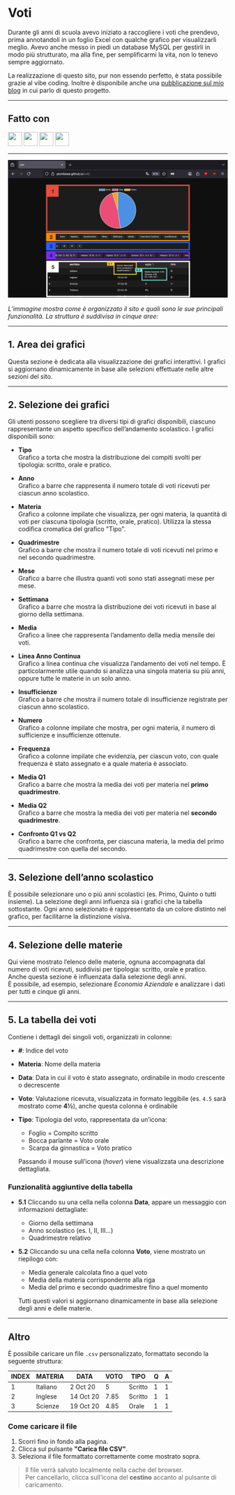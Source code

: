 # Voti

Durante gli anni di scuola avevo iniziato a raccogliere i voti che prendevo, prima annotandoli in un foglio Excel con qualche grafico per visualizzarli meglio. Avevo anche messo in piedi un database MySQL per gestirli in modo più strutturato, ma alla fine, per semplificarmi la vita, non lo tenevo sempre aggiornato.

La realizzazione di questo sito, pur non essendo perfetto, è stata possibile grazie al vibe coding. Inoltre è disponibile anche una [pubblicazione sul mio blog](https://aaa.craft.me/blog/pubblicazione/superiori) in cui parlo di questo progetto.

---

## Fatto con
<p>
  <img height="32" width="32" src="https://cdn.simpleicons.org/html5/orange" />
  <img height="32" width="32" src="https://cdn.simpleicons.org/css/orange" />
  <img height="32" width="32" src="https://cdn.simpleicons.org/javascript/orange" />
  <img height="32" width="32" src="https://cdn.simpleicons.org/openai/orange" />
<p>

---

![Il sito](res/exp-pic.jpg)

*L’immagine mostra come è organizzato il sito e quali sono le sue principali funzionalità. La struttura è suddivisa in cinque aree:*

---

## 1. Area dei grafici

Questa sezione è dedicata alla visualizzazione dei grafici interattivi. I grafici si aggiornano dinamicamente in base alle selezioni effettuate nelle altre sezioni del sito.

---

## 2. Selezione dei grafici

Gli utenti possono scegliere tra diversi tipi di grafici disponibili, ciascuno rappresentante un aspetto specifico dell’andamento scolastico. I grafici disponibili sono:

- **Tipo**  
  Grafico a torta che mostra la distribuzione dei compiti svolti per tipologia: scritto, orale e pratico.

- **Anno**  
  Grafico a barre che rappresenta il numero totale di voti ricevuti per ciascun anno scolastico.

- **Materia**  
  Grafico a colonne impilate che visualizza, per ogni materia, la quantità di voti per ciascuna tipologia (scritto, orale, pratico). Utilizza la stessa codifica cromatica del grafico "Tipo".

- **Quadrimestre**  
  Grafico a barre che mostra il numero totale di voti ricevuti nel primo e nel secondo quadrimestre.

- **Mese**  
  Grafico a barre che illustra quanti voti sono stati assegnati mese per mese.

- **Settimana**  
  Grafico a barre che mostra la distribuzione dei voti ricevuti in base al giorno della settimana.

- **Media**  
  Grafico a linee che rappresenta l’andamento della media mensile dei voti.

- **Linea Anno Continua**  
  Grafico a linea continua che visualizza l’andamento dei voti nel tempo. È particolarmente utile quando si analizza una singola materia su più anni, oppure tutte le materie in un solo anno.

- **Insufficienze**  
  Grafico a barre che mostra il numero totale di insufficienze registrate per ciascun anno scolastico.

- **Numero**  
  Grafico a colonne impilate che mostra, per ogni materia, il numero di sufficienze e insufficienze ottenute.

- **Frequenza**  
  Grafico a colonne impilate che evidenzia, per ciascun voto, con quale frequenza è stato assegnato e a quale materia è associato.

- **Media Q1**  
  Grafico a barre che mostra la media dei voti per materia nel **primo quadrimestre**.

- **Media Q2**  
  Grafico a barre che mostra la media dei voti per materia nel **secondo quadrimestre**.

- **Confronto Q1 vs Q2**  
  Grafico a barre che confronta, per ciascuna materia, la media del primo quadrimestre con quella del secondo.

---

## 3. Selezione dell’anno scolastico

È possibile selezionare uno o più anni scolastici (es. Primo, Quinto o tutti insieme). La selezione degli anni influenza sia i grafici che la tabella sottostante. Ogni anno selezionato è rappresentato da un colore distinto nel grafico, per facilitarne la distinzione visiva.

---

## 4. Selezione delle materie

Qui viene mostrato l’elenco delle materie, ognuna accompagnata dal numero di voti ricevuti, suddivisi per tipologia: scritto, orale e pratico.  
Anche questa sezione è influenzata dalla selezione degli anni.  
È possibile, ad esempio, selezionare *Economia Aziendale* e analizzare i dati per tutti e cinque gli anni.

---

## 5. La tabella dei voti

Contiene i dettagli dei singoli voti, organizzati in colonne:

- **#**: Indice del voto  
- **Materia**: Nome della materia  
- **Data**: Data in cui il voto è stato assegnato, ordinabile in modo crescente o decrescente  
- **Voto**: Valutazione ricevuta, visualizzata in formato leggibile (es. `4.5` sarà mostrato come **4½**), anche questa colonna è ordinabile  
- **Tipo**: Tipologia del voto, rappresentata da un’icona:
  - Foglio = Compito scritto  
  - Bocca parlante = Voto orale  
  - Scarpa da ginnastica = Voto pratico  

  Passando il mouse sull’icona (*hover*) viene visualizzata una descrizione dettagliata.

### Funzionalità aggiuntive della tabella

- **5.1** Cliccando su una cella nella colonna **Data**, appare un messaggio con informazioni dettagliate:
  - Giorno della settimana  
  - Anno scolastico (es. I, II, III…)  
  - Quadrimestre relativo

- **5.2** Cliccando su una cella nella colonna **Voto**, viene mostrato un riepilogo con:
  - Media generale calcolata fino a quel voto  
  - Media della materia corrispondente alla riga  
  - Media del primo e secondo quadrimestre fino a quel momento  

  Tutti questi valori si aggiornano dinamicamente in base alla selezione degli anni e delle materie.

---

## Altro

È possibile caricare un file `.csv` personalizzato, formattato secondo la seguente struttura:

| INDEX | MATERIA  | DATA       | VOTO | TIPO    | Q | A |
|-------|----------|------------|------|---------|---|---|
| 1     | Italiano | 2 Oct 20   | 5    | Scritto | 1 | 1 |
| 2     | Inglese  | 14 Oct 20  | 7.85 | Scritto | 1 | 1 |
| 3     | Scienze  | 19 Oct 20  | 4.85 | Orale   | 1 | 1 |

### Come caricare il file

1. Scorri fino in fondo alla pagina.
2. Clicca sul pulsante **"Carica file CSV"**.
3. Seleziona il file formattato correttamente come mostrato sopra.

> Il file verrà salvato localmente nella cache del browser.  
> Per cancellarlo, clicca sull’icona del **cestino** accanto al pulsante di caricamento.